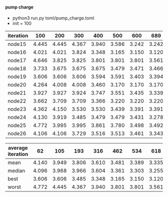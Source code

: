 #### pump charge

* python3 run.py toml/pump_charge.toml
* init = 100

| iteration | 100 | 200 | 300 | 400 | 500 | 600 | 689 |
|-----------|:---:|:---:|:---:|:---:|:---:|:---:|:---:|
| node15 | 4.445 | 4.445 | 4.367 | 3.940 | 3.586 | 3.242 | 3.242 |
| node16 | 4.021 | 4.021 | 3.824 | 3.348 | 3.165 | 3.150 | 3.120 |
| node17 | 4.646 | 3.825 | 3.825 | 3.801 | 3.801 | 3.801 | 3.561 |
| node18 | 3.733 | 3.675 | 3.675 | 3.675 | 3.479 | 3.471 | 3.466 |
| node19 | 3.606 | 3.606 | 3.606 | 3.594 | 3.591 | 3.403 | 3.394 |
| node20 | 4.264 | 4.008 | 4.008 | 3.460 | 3.170 | 3.170 | 3.170 |
| node21 | 3.927 | 3.927 | 3.924 | 3.747 | 3.551 | 3.435 | 3.339 |
| node22 | 3.662 | 3.709 | 3.709 | 3.366 | 3.220 | 3.220 | 3.220 |
| node23 | 4.362 | 4.150 | 3.530 | 3.530 | 3.439 | 3.391 | 3.391 |
| node24 | 4.130 | 3.919 | 3.485 | 3.479 | 3.479 | 3.431 | 3.278 |
| node25 | 4.772 | 3.995 | 3.995 | 3.861 | 3.780 | 3.498 | 3.492 |
| node26 | 4.106 | 4.106 | 3.729 | 3.516 | 3.513 | 3.461 | 3.343 |

| average iteration | 62 | 105 | 193 | 316 | 462 | 534 | 618 |
|--------|:-----:|:-----:|:-----:|:-----:|:-----:|:-----:|:-----:|
| mean   | 4.140 | 3.949 | 3.806 | 3.610 | 3.481 | 3.389 | 3.335 |
| median | 4.096 | 3.968 | 3.966 | 3.604 | 3.361 | 3.303 | 3.255 |
| best   | 3.606 | 3.606 | 3.485 | 3.348 | 3.165 | 3.150 | 3.120 |
| worst  | 4.772 | 4.445 | 4.367 | 3.940 | 3.801 | 3.801 | 3.561 |
